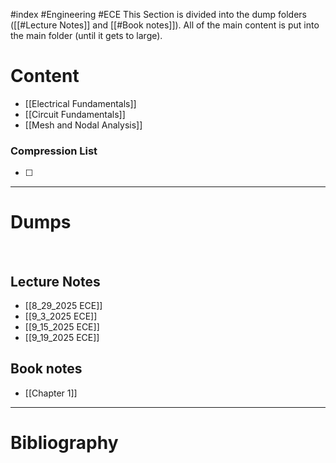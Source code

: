 #index #Engineering #ECE
This Section is divided into the dump folders ([[#Lecture Notes]] and [[#Book notes]]). All of the main content is put into the main folder (until it gets to large).



# Content 
- [[Electrical Fundamentals]]
- [[Circuit Fundamentals]]
- [[Mesh and Nodal Analysis]]


### Compression List
- [ ] 

****


# Dumps
&emsp;
## Lecture Notes
- [[8_29_2025 ECE]]
- [[9_3_2025 ECE]]
- [[9_15_2025 ECE]]
- [[9_19_2025 ECE]]


## Book notes
- [[Chapter 1]]


****

# Bibliography 
